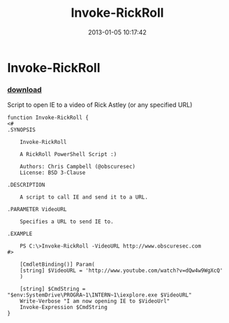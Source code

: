 ﻿---
pid:            3863
poster:         obscuresec
title:          Invoke-RickRoll
date:           2013-01-05 10:17:42
format:         posh
parent:         0
parent:         0

---

# Invoke-RickRoll

### [download](3863.ps1)

Script to open IE to a video of Rick Astley (or any specified URL)

```posh
function Invoke-RickRoll {
<#
.SYNOPSIS

    Invoke-RickRoll

    A RickRoll PowerShell Script :)

    Authors: Chris Campbell (@obscuresec)
    License: BSD 3-Clause

.DESCRIPTION

    A script to call IE and send it to a URL.

.PARAMETER VideoURL

    Specifies a URL to send IE to.

.EXAMPLE

    PS C:\>Invoke-RickRoll -VideoURL http://www.obscuresec.com
#>

    [CmdletBinding()] Param(
    [string] $VideoURL = 'http://www.youtube.com/watch?v=dQw4w9WgXcQ'
    )
    
    [string] $CmdString = "$env:SystemDrive\PROGRA~1\INTERN~1\iexplore.exe $VideoURL"
    Write-Verbose "I am now opening IE to $VideoUrl"
    Invoke-Expression $CmdString
}
```
